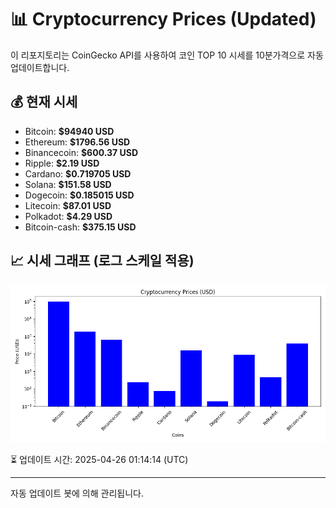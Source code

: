 
# 📊 Cryptocurrency Prices (Updated)

이 리포지토리는 CoinGecko API를 사용하여 코인 TOP 10 시세를 10분가격으로 자동 업데이트합니다.

## 💰 현재 시세
- Bitcoin: **$94940 USD**
- Ethereum: **$1796.56 USD**
- Binancecoin: **$600.37 USD**
- Ripple: **$2.19 USD**
- Cardano: **$0.719705 USD**
- Solana: **$151.58 USD**
- Dogecoin: **$0.185015 USD**
- Litecoin: **$87.01 USD**
- Polkadot: **$4.29 USD**
- Bitcoin-cash: **$375.15 USD**

## 📈 시세 그래프 (로그 스케일 적용)
![Crypto Prices](crypto_prices.png)

⏳ 업데이트 시간: 2025-04-26 01:14:14 (UTC)

---
자동 업데이트 봇에 의해 관리됩니다.
